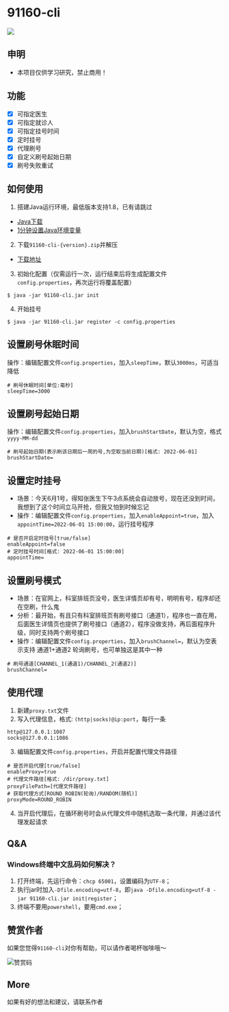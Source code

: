 # 91160-cli

![](https://github.com/pengpan/91160-cli/workflows/Java%20CI%20with%20Maven/badge.svg)

## 申明

- 本项目仅供学习研究，禁止商用！

## 功能

- [x] 可指定医生
- [x] 可指定就诊人
- [x] 可指定挂号时间
- [x] 定时挂号
- [x] 代理刷号
- [x] 自定义刷号起始日期
- [x] 刷号失败重试

## 如何使用

1. 搭建Java运行环境，最低版本支持1.8，已有请跳过
- [Java下载](https://www.java.com/zh-CN/download)
- [1分钟设置Java环境变量](https://www.bilibili.com/video/BV1vy4y127mL)

2. 下载`91160-cli-{version}.zip`并解压
- [下载地址](https://github.com/pengpan/91160-cli/releases)

3. 初始化配置（仅需运行一次，运行结束后将生成配置文件`config.properties`，再次运行将覆盖配置）
```shell
$ java -jar 91160-cli.jar init
```

4. 开始挂号
```shell
$ java -jar 91160-cli.jar register -c config.properties
```

## 设置刷号休眠时间

操作：编辑配置文件`config.properties`，加入`sleepTime`，默认`3000ms`，可适当降低

```properties
# 刷号休眠时间[单位:毫秒]
sleepTime=3000
```

## 设置刷号起始日期

操作：编辑配置文件`config.properties`，加入`brushStartDate`，默认为空，格式`yyyy-MM-dd`

```properties
# 刷号起始日期(表示刷该日期后一周的号,为空取当前日期)[格式: 2022-06-01]
brushStartDate=
```

## 设置定时挂号

- 场景：今天6月1号，得知张医生下午3点系统会自动放号，现在还没到时间，我想到了这个时间立马开抢，但我又怕到时候忘记
- 操作：编辑配置文件`config.properties`，加入`enableAppoint=true`，加入`appointTime=2022-06-01 15:00:00`，运行挂号程序

```properties
# 是否开启定时挂号[true/false]
enableAppoint=false
# 定时挂号时间[格式: 2022-06-01 15:00:00]
appointTime=
```

## 设置刷号模式

- 场景：在官网上，科室排班页没号，医生详情页却有号，明明有号，程序却还在空刷，什么鬼
- 分析：最开始，有且只有科室排班页有刷号接口（通道1），程序也一直在用，后面医生详情页也提供了刷号接口（通道2），程序没做支持，再后面程序升级，同时支持两个刷号接口
- 操作：编辑配置文件`config.properties`，加入`brushChannel=`，默认为空表示支持 通道1+通道2 轮询刷号，也可单独这是其中一种

```properties
# 刷号通道[CHANNEL_1(通道1)/CHANNEL_2(通道2)]
brushChannel=
```

## 使用代理

1. 新建`proxy.txt`文件
2. 写入代理信息，格式: `(http|socks)@ip:port`，每行一条

```text
http@127.0.0.1:1087
socks@127.0.0.1:1086
```

3. 编辑配置文件`config.properties`，开启并配置代理文件路径

```properties
# 是否开启代理[true/false]
enableProxy=true
# 代理文件路径[格式: /dir/proxy.txt]
proxyFilePath=[代理文件路径]
# 获取代理方式[ROUND_ROBIN(轮询)/RANDOM(随机)]
proxyMode=ROUND_ROBIN
```

4. 当开启代理后，在循环刷号时会从代理文件中随机选取一条代理，并通过该代理发起请求

## Q&A

### Windows终端中文乱码如何解决？

1. 打开终端，先运行命令：`chcp 65001`，设置编码为`UTF-8`；
2. 执行jar时加入`-Dfile.encoding=utf-8`，即`java -Dfile.encoding=utf-8 -jar 91160-cli.jar init|register`；
3. 终端不要用`powershell`，要用`cmd.exe`；

## 赞赏作者

如果您觉得`91160-cli`对你有帮助，可以请作者喝杯咖啡哦～

![赞赏码](imgs/reward.png)

## More

如果有好的想法和建议，请联系作者
